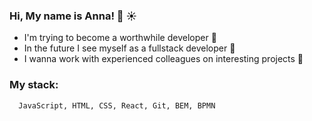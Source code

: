 ### Hi, My name is Anna! 👋 ☀️
  * I'm trying to become a worthwhile developer 🤘
  * In the future I see myself as a fullstack developer 👀
  * I wanna work with experienced colleagues on interesting projects 💃

### My stack: 
      JavaScript, HTML, CSS, React, Git, BEM, BPMN
      
